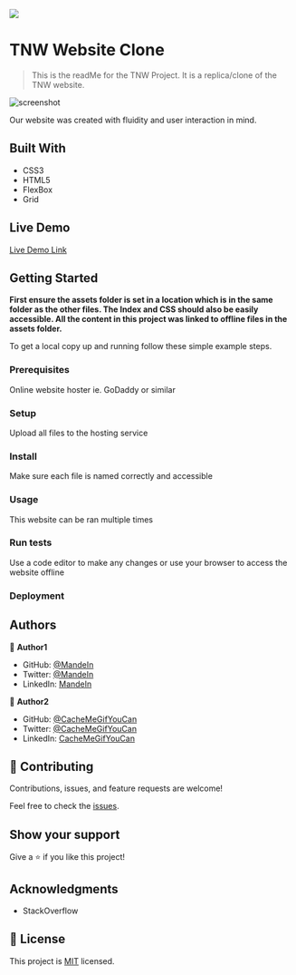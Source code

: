 ![](https://img.shields.io/badge/Microverse-blueviolet)

# TNW Website Clone

> This is the readMe for the TNW Project. It is a replica/clone of the TNW website.

![screenshot](./app_screenshot.png)

Our website was created with fluidity and user interaction in mind.

## Built With

- CSS3
- HTML5
- FlexBox
- Grid

## Live Demo

[Live Demo Link](https://livedemo.com)


## Getting Started

**First ensure the assets folder is set in a location which is in the same folder as the other files. The Index and CSS should also be easily accessible. All the content in this project was linked to offline files in the assets folder.**



To get a local copy up and running follow these simple example steps.

### Prerequisites
Online website hoster ie. GoDaddy or similar

### Setup

Upload all files to the hosting service

### Install

Make sure each file is named correctly and accessible

### Usage

This website can be ran multiple times

### Run tests

Use a code editor to make any changes or use your browser to access the website offline

### Deployment



## Authors

👤 **Author1**

- GitHub: [@MandeIn](https://github.com/MandeIn)
- Twitter: [@MandeIn](https://twitter.com/MandeIn)
- LinkedIn: [MandeIn](https://linkedin.com/MandeIn)

👤 **Author2**

- GitHub: [@CacheMeGifYouCan](https://github.com/CacheMeGifYouCan)
- Twitter: [@CacheMeGifYouCan](https://twitter.com/CacheMeGifYouCan)
- LinkedIn: [CacheMeGifYouCan](https://linkedin.com/CacheMeGifYouCan)

## 🤝 Contributing

Contributions, issues, and feature requests are welcome!

Feel free to check the [issues](https://github.com/Mandeln/The-next-web-project/issues).

## Show your support

Give a ⭐️ if you like this project!

## Acknowledgments

- StackOverflow

## 📝 License

This project is [MIT](https://opensource.org/licenses/MIT) licensed.
